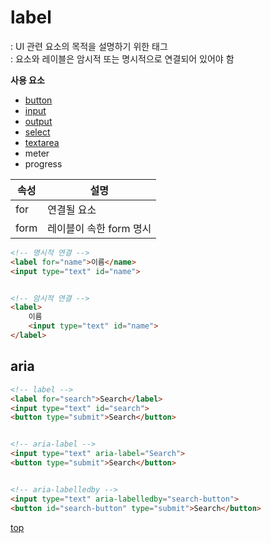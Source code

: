 # label
: UI 관련 요소의 목적을 설명하기 위한 태그   
: 요소와 레이블은 암시적 또는 명시적으로 연결되어 있어야 함   


**사용 요소**  
- [button](./button.md)
- [input](./input.md)
- [output](./output.md)
- [select](./select.md)
- [textarea](./textarea.md)
- meter
- progress


속성 | 설명
---|---
for  | 연결될 요소  
form | 레이블이 속한 form 명시



```html
<!-- 명시적 연결 -->
<label for="name">이름</name>
<input type="text" id="name">


<!-- 암시적 연결 -->
<label>
    이름
    <input type="text" id="name">
</label>
```



## aria

```html
<!-- label -->
<label for="search">Search</label>
<input type="text" id="search">
<button type="submit">Search</button>


<!-- aria-label -->
<input type="text" aria-label="Search">
<button type="submit">Search</button>


<!-- aria-labelledby -->
<input type="text" aria-labelledby="search-button">
<button id="search-button" type="submit">Search</button>
```



[top](#)
